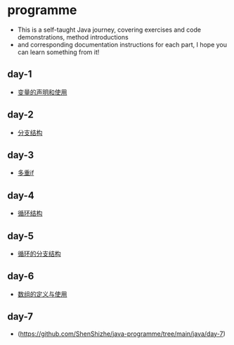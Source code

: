 # programme

- This is a self-taught Java journey, covering exercises and code demonstrations, method introductions
- and corresponding documentation instructions for each part, I hope you can learn something from it!

## day-1 
- [变量的声明和使用](https://github.com/ShenShizhe/java-programme/tree/main/java/day-1)

## day-2 
- [分支结构](https://github.com/ShenShizhe/java-programme/tree/main/java/day-2)

## day-3 
- [多重if](https://github.com/ShenShizhe/java-programme/tree/main/java/day-3)

## day-4 
- [循环结构](https://github.com/ShenShizhe/java-programme/tree/main/java/day-4)

## day-5 
- [循环的分支结构](https://github.com/ShenShizhe/java-programme/tree/main/java/day-5)

## day-6 
- [数组的定义与使用](https://github.com/ShenShizhe/java-programme/tree/main/java/day-6)
## day-7 
- (https://github.com/ShenShizhe/java-programme/tree/main/java/day-7)

